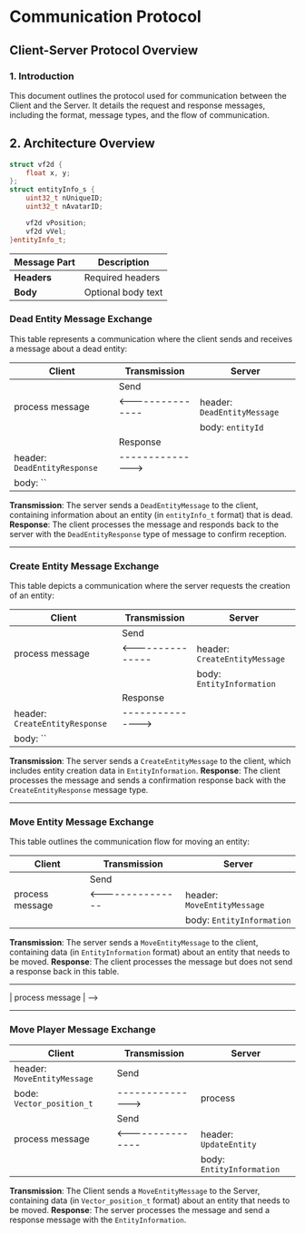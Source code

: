 # Communication Protocol

## Client-Server Protocol Overview

### 1. Introduction

This document outlines the protocol used for communication between the Client and the Server. It details the request and response messages, including the format, message types, and the flow of communication.

## 2. Architecture Overview

```cpp
struct vf2d {
    float x, y;
};
struct entityInfo_s {
    uint32_t nUniqueID;
    uint32_t nAvatarID;

    vf2d vPosition;
    vf2d vVel;
}entityInfo_t;
```

| Message Part | Description        |
|--------------|--------------------|
| **Headers**  | Required headers   |
| **Body**     | Optional body text |

### Dead Entity Message Exchange

This table represents a communication where the client sends and receives a message about a dead entity:

|         Client            | Transmission     |          Server           |
|---------------------------|------------------|---------------------------|
|                           |       Send       |                           |
|  process message          | <--------------- | header: `DeadEntityMessage` |
|                           |                  | body: `entityId`        |
|                           |     Response     |                           |
| header: `DeadEntityResponse` | ---------------> |                           |
| body: ``                 |                  |                           |

**Transmission**: The server sends a `DeadEntityMessage` to the client, containing information about an entity (in `entityInfo_t` format) that is dead.
**Response**: The client processes the message and responds back to the server with the `DeadEntityResponse` type of message to confirm reception.

---

### Create Entity Message Exchange

This table depicts a communication where the server requests the creation of an entity:

|         Client            | Transmission     |          Server           |
|---------------------------|------------------|---------------------------|
|                           |       Send       |                           |
|  process message          | <--------------- | header: `CreateEntityMessage`|
|                           |                  | body: `EntityInformation`        |
|                           |     Response     |                           |
| header: `CreateEntityResponse`| --------------->|                           |
| body: ``        |                  |                           |

**Transmission**: The server sends a `CreateEntityMessage` to the client, which includes entity creation data in `EntityInformation`.
**Response**: The client processes the message and sends a confirmation response back with the `CreateEntityResponse` message type.

---

### Move Entity Message Exchange

This table outlines the communication flow for moving an entity:

|         Client            | Transmission     |          Server           |
|---------------------------|------------------|---------------------------|
|                           |       Send       |                           |
|  process message          | <--------------- | header: `MoveEntityMessage` |
|                           |                  | body: `EntityInformation`        |

**Transmission**: The server sends a `MoveEntityMessage` to the client, containing data (in `EntityInformation` format) about an entity that needs to be moved.
**Response**: The client processes the message but does not send a response back in this table.

---

<!-- ### Fire Bullet Message Exchange -->

<!-- This table represents the process for handling bullet firing events between the client and server: -->

<!-- |         Client            | Transmission     |          Server           | -->
<!-- |---------------------------|------------------|---------------------------| -->
<!-- |                           |       Send       |                           | -->
<!-- | header: `FireBulletMessage` | ---------------> |  process message          | -->
<!-- | body: `entityInfo_t`        |                  |                           | -->
<!-- |                           |     Response     |                           | -->
<!-- |                           | <--------------- | header: `FireBulletResponse` | -->
<!-- |                           |                  | body: `entityInfo_t`        | -->

<!-- **Transmission**: The client sends a `FireBulletMessage` with data about a bullet (in `entityInfo_t` format) to the server. -->
<!-- **Response**: The server processes the message and responds with a confirmation `FireBulletResponse`, which the client then receives. -->

---

### Move Player Message Exchange

|         Client            | Transmission     |          Server           |
|---------------------------|------------------|---------------------------|
| header: `MoveEntityMessage` |     Send       |                           |
| bode: `Vector_position_t`    | --------------->|       process             |
|                           |       Send       |                           |
|  process message          | <--------------- | header: `UpdateEntity` |
|                           |                  | body: `EntityInformation`        |

**Transmission**: The Client sends a `MoveEntityMessage` to the Server, containing data (in `Vector_position_t` format) about an entity that needs to be moved.
**Response**: The server processes the message and send a response message with the `EntityInformation`.
